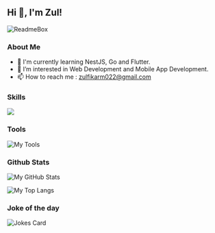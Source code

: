 ## Hi 👋, I'm Zul!

![ReadmeBox](https://raw.githubusercontent.com/zulfikarpinem/zulfikarpinem/main/readmebox.svg)

### About Me
- 🌱 I'm currently learning NestJS, Go and Flutter.
- 👀 I’m interested in Web Development and Mobile App Development.
- 📫 How to reach me : zulfikarm022@gmail.com 

### Skills 
<picture>
  <source media="(min-width: 768px)" srcset="https://skillicons.dev/icons?i=html%2Ccss%2Cjs%2Cts%2Cnodejs%2Cphp%2Cgo%2Cmysql%2Cmongodb%2Cbootstrap%2Ctailwind%2Cjquery%2Creact%2Cnextjs%2Cexpress%2Claravel%2Cflutter">
  <source media="(max-width: 767px)" srcset="https://skillicons.dev/icons?i=html%2Ccss%2Cjs%2Cts%2Cnodejs%2Cphp%2Cgo%2Cmysql%2Cmongodb%2Cbootstrap%2Ctailwind%2Cjquery%2Creact%2Cnextjs%2Cexpress%2Claravel%2Cflutter&perline=6">
  <img src="https://skillicons.dev/icons?i=html%2Ccss%2Cjs%2Cts%2Cnodejs%2Cphp%2Cgo%2Cmysql%2Cmongodb%2Cbootstrap%2Ctailwind%2Cjquery%2Creact%2Cnextjs%2Cexpress%2Claravel%2Cflutter">
</picture>

### Tools
![My Tools](https://skillicons.dev/icons?i=vscode%2Cbash%2Cgit%2Cpostman%2Cfigma)

### Github Stats
![My GitHub Stats](https://github-readme-stats-zulfikarpinem.vercel.app/api?username=zulfikarpinem&include_all_commits=true&hide=contribs)

![My Top Langs](https://github-readme-stats-zulfikarpinem.vercel.app/api/top-langs/?username=zulfikarpinem&layout=donut-vertical&langs_count=16)

### Joke of the day
![Jokes Card](https://readme-jokes.vercel.app/api?theme=default)

